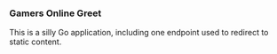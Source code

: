 ### Gamers Online Greet

This is a silly Go application, including one endpoint used to redirect to static content.
